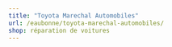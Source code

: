 ```yaml
---
title: "Toyota Marechal Automobiles"
url: /eaubonne/toyota-marechal-automobiles/
shop: réparation de voitures
---
```

